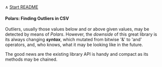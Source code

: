 &#8743;  [Start README](../README.md)

#### Polars: Finding Outliers in CSV

Outliers, usually those values below and or above given values, may be detected 
by means of _Polars_. However, the *downside* of this great library is its always
changing ___syntax___, which mutated from bitwise '&' to 'and' operators, and,
who knows, what it may be looking like in the future.

The good news are the existing library API is handy and compact as its methods
may be chained.